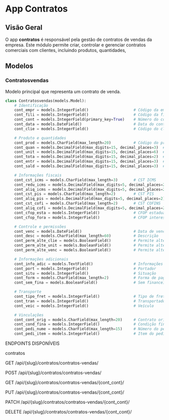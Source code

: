 # App Contratos

## Visão Geral

O app **contratos** é responsável pela gestão de contratos de vendas da empresa. Este módulo permite criar, controlar e gerenciar contratos comerciais com clientes, incluindo produtos, quantidades,

## Modelos

### Contratosvendas

Modelo principal que representa um contrato de venda.

```python
class Contratosvendas(models.Model):
    # Identificação
    cont_empr = models.IntegerField()                    # Código da empresa
    cont_fili = models.IntegerField()                    # Código da filial
    cont_cont = models.IntegerField(primary_key=True)    # Número do contrato
    cont_data = models.DateField()                       # Data do contrato
    cont_clie = models.IntegerField()                    # Código do cliente

    # Produto e quantidades
    cont_prod = models.CharField(max_length=20)          # Código do produto
    cont_quan = models.DecimalField(max_digits=15, decimal_places=3)  # Quantidade contratada
    cont_unit = models.DecimalField(max_digits=15, decimal_places=6)  # Preço unitário
    cont_tota = models.DecimalField(max_digits=15, decimal_places=2)  # Valor total
    cont_entr = models.DecimalField(max_digits=15, decimal_places=3)  # Quantidade entregue
    cont_sald = models.DecimalField(max_digits=15, decimal_places=3)  # Saldo a entregar

    # Informações fiscais
    cont_cst_icms = models.CharField(max_length=3)       # CST ICMS
    cont_redu_icms = models.DecimalField(max_digits=5, decimal_places=2)  # Redução ICMS
    cont_aliq_icms = models.DecimalField(max_digits=5, decimal_places=2)  # Alíquota ICMS
    cont_cst_pis = models.CharField(max_length=2)        # CST PIS
    cont_aliq_pis = models.DecimalField(max_digits=5, decimal_places=2)   # Alíquota PIS
    cont_cst_cofi = models.CharField(max_length=2)       # CST COFINS
    cont_aliq_cofi = models.DecimalField(max_digits=5, decimal_places=2)  # Alíquota COFINS
    cont_cfop_esta = models.IntegerField()               # CFOP estadual
    cont_cfop_fora = models.IntegerField()               # CFOP interestadual

    # Controle e permissões
    cont_venc = models.DateField()                       # Data de vencimento
    cont_desc = models.CharField(max_length=60)          # Descrição
    cont_perm_alte_clie = models.BooleanField()          # Permite alterar cliente
    cont_perm_alte_unit = models.BooleanField()          # Permite alterar preço
    cont_perm_alte_venc = models.BooleanField()          # Permite alterar vencimento

    # Informações adicionais
    cont_info_adic = models.TextField()                  # Informações adicionais
    cont_port = models.IntegerField()                    # Portador
    cont_situ = models.IntegerField()                    # Situação
    cont_form = models.CharField(max_length=2)           # Forma de pagamento
    cont_sem_fina = models.BooleanField()                # Sem financeiro

    # Transporte
    cont_tipo_fret = models.IntegerField()               # Tipo de frete
    cont_tran = models.IntegerField()                    # Transportadora
    cont_veic = models.IntegerField()                    # Veículo

    # Vinculações
    cont_cont_orig = models.CharField(max_length=20)     # Contrato original
    cont_cond_fina = models.IntegerField()               # Condição financeira
    cont_pedi_nume = models.CharField(max_length=15)     # Número do pedido
    cont_pedi_item = models.IntegerField()               # Item do pedido
```

ENDPOINTS DISPONÍVEIS

contratos

GET
/api/{slug}/contratos/contratos-vendas/

POST
/api/{slug}/contratos/contratos-vendas/

GET
/api/{slug}/contratos/contratos-vendas/{cont_cont}/

PUT
/api/{slug}/contratos/contratos-vendas/{cont_cont}/

PATCH
/api/{slug}/contratos/contratos-vendas/{cont_cont}/

DELETE
/api/{slug}/contratos/contratos-vendas/{cont_cont}/
